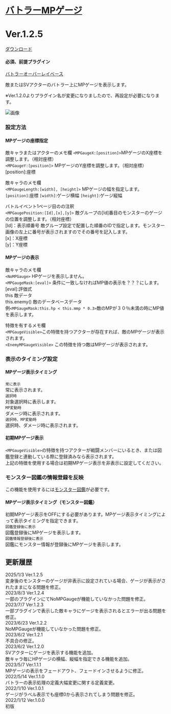 # [バトラーMPゲージ](https://raw.githubusercontent.com/nuun888/MZ/master/NUUN_BattlerMPGauge.js)
# Ver.1.2.5
[ダウンロード](https://raw.githubusercontent.com/nuun888/MZ/master/NUUN_BattlerMPGauge.js)  
#### 必須、前提プラグイン
[バトラーオーバーレイベース](https://github.com/nuun888/MZ/blob/master/README/BattlerOverlayBase.md)  

敵またはSVアクターのバトラー上にMPゲージを表示します。  

※Ver.1.2.0よりプラグイン名が変更になりましたので、再設定が必要になります。  

![画像](img/mpGauge1.png)  

### 設定方法

#### MPゲージの座標指定
敵キャラまたはアクターのメモ欄
`<MPGaugeX:[position]>`MPゲージのX座標を調整します。（相対座標）  
`<MPGaugeY:[position]>` MPゲージのY座標を調整します。（相対座標）  
[position]:座標  

敵キャラのメモ欄  
`<MPGaugeLength:[width], [height]>` MPゲージの幅を指定します。
`[position]`:座標
`[width]`:ゲージ横幅
`[height]`:ゲージ縦幅

バトルイベント1ページ目のの注釈  
`<MPGaugePosition:[Id],[x],[y]>` 敵グループの[Id]番目のモンスターのゲージの位置を調整します。（相対座標）  
[Id]：表示順番号  敵グループ設定で配置した順番のIDで指定します。モンスター画像の左上に番号が表示されますのでその番号を記入します。  
[x]：X座標  
[y]：Y座標  

#### MPゲージの表示
敵キャラのメモ欄  
`<NoMPGauge>` HPゲージを表示しません。  
`<MPGaugeMask:[eval]>` 条件に一致しなければMP値の表示を？？？にします。  
[eval]:評価式  
this 敵データ  
this.enemy() 敵のデータベースデータ  
例`<MPGaugeMask:this.hp < this.mmp * 0.3>`敵のMPが３０％未満の時にMP値を表示します。  

特徴を有するメモ欄  
`<MPGaugeVisible>`この特徴を持つアクターが存在すれば、敵のMPゲージが表示されます。  
`<EnemyMPGaugeVisible>` この特徴を持つ敵はMPゲージが表示されます。  

### 表示のタイミング設定
#### MPゲージ表示タイミング
`常に表示`  
常に表示されます。  
`選択時`  
対象選択時に表示します。  
`MP変動時`   
ダメージ時に表示されます。  
`選択時、MP変動時`  
選択時、ダメージ時に表示されます。  

#### 初期MPゲージ表示  
`<MPGaugeVisible>`の特徴を持つアクターが戦闘メンバーにいるとき、または図鑑登録と連動している際に登録済みなら表示されます。  
上記の特徴を使用する場合は初期MPゲージ表示を非表示に設定してください。  

### モンスター図鑑の情報登録を反映
この機能を使用するには[モンスター図鑑](https://raw.githubusercontent.com/nuun888/MZ/master/NUUN_EnemyBook.js)が必要です。
#### MPゲージ表示タイミング（モンスター図鑑）
初期MPゲージ表示をOFFにする必要があります。MPゲージ表示タイミングによって表示タイミングを指定できます。  
`図鑑登録後に表示`  
図鑑登録後にMPゲージを表示します。  
`図鑑情報登録後に表示`  
図鑑にモンスター情報が登録後にMPゲージを表示します。  

## 更新履歴
2025/1/3 Ver.1.2.5  
変身後のモンスターのゲージが非表示に設定されている場合、ゲージが表示がされたままになる問題を修正。  
2023/8/3 Ver.1.2.4  
一部のプラグインにてNoMPGaugeが機能していなかった問題を修正。  
2023/7/7 Ver.1.2.3  
一部プラグインで表示した敵キャラにゲージを表示されるとエラーが出る問題を修正。  
2023/6/23 Ver.1.2.2  
NoMPGaugeが機能していなかった問題を修正。  
2023/6/2 Ver.1.2.1  
不具合の修正。  
2023/6/2 Ver.1.2.0  
SVアクターにゲージを表示する機能を追加。  
敵キャラ毎にHPゲージの横幅、縦幅を指定できる機能を追加。  
2023/5/7 Ver.1.1.1  
MPゲージの表示をフェードアウト、フェードインさせるように修正。  
2022/5/14 Ver.1.1.0  
バトラーの表示処理の定義大幅変更に関する定義変更。  
2022/1/10 Ver.1.0.1  
ゲージがラベル表示でも座標0から表示されてしまう問題を修正。  
2022/1/12 Ver.1.0.0  
初版  
